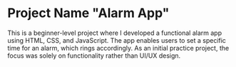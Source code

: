 # Project Name "Alarm App"

This is a beginner-level project where I developed a functional alarm app using HTML, CSS, and JavaScript. The app enables users to set a specific time for an alarm, which rings accordingly. As an initial practice project, the focus was solely on functionality rather than UI/UX design.